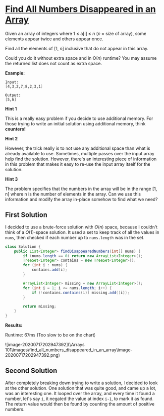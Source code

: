 # [Find All Numbers Disappeared in an Array](https://leetcode.com/explore/learn/card/fun-with-arrays/523/conclusion/3270/)

Given an array of integers where 1 ≤ a[i] ≤ *n* (*n* = size of array), some elements appear twice and others appear once.

Find all the elements of [1, *n*] inclusive that do not appear in this array.

Could you do it without extra space and in O(*n*) runtime? You may assume the returned list does not count as extra space.

**Example:**

```
Input:
[4,3,2,7,8,2,3,1]

Output:
[5,6]
```

**Hint 1**

This is a really easy problem if you decide to use additional memory. For those trying to write an initial solution using additional memory, think **counters!**

**Hint 2**

However, the trick really is to not use any additional space than what is already available to use. Sometimes, multiple passes over the input array help find the solution. However, there's an interesting piece of information in this problem that makes it easy to re-use the input array itself for the solution.

**Hint 3**

The problem specifies that the numbers in the array will be in the range [1, n] where n is the number of elements in the array. Can we use this information and modify the array in-place somehow to find what we need?

## First Solution

I decided to use a brute-force solution with $O(n)$ space, because I couldn't think of a $O(1)$-space solution. It used a set to keep track of all the values in `nums`, then checked if each number up to `nums.length` was in the set.

```java
class Solution {
    public List<Integer> findDisappearedNumbers(int[] nums) {
        if (nums.length == 0) return new ArrayList<Integer>();
        TreeSet<Integer> contains = new TreeSet<Integer>();
        for (int i : nums) {
            contains.add(i);
        }

        ArrayList<Integer> missing = new ArrayList<Integer>();
        for (int i = 1; i <= nums.length; i++) {
            if (!contains.contains(i)) missing.add((i));
        }
        
        return missing;
    }
}
```

**Results:**

Runtime: 67ms (Too slow to be on the chart)

![image-20200717202947392](\Arrays 101\images\find_all_numbers_disappeared_in_an_array\image-20200717202947392.png)

## Second Solution

After completely breaking down trying to write a solution, I decided to look at the other solution. One solution that was quite good, and came up a lot, was an interesting one. It looped over the array, and every time it found a number, let's say `i`, it negated the value at index `i-1`, to mark it as found. The return value would then be found by counting the amount of positive numbers.

```java

```

